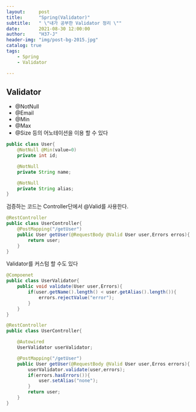 ```yaml
---
layout:     post
title:      "Spring(Validator)"
subtitle:   " \"내가 공부한 Validator 정리 \""
date:       2021-08-30 12:00:00
author:     "H37-J"
header-img: "img/post-bg-2015.jpg"
catalog: true
tags:
    - Spring
    - Validator

---
```



## Validator

* @NotNull
* @Email
* @Min
* @Max
* @Size
등의 어노테이션을 이용 할 수 있다

```java
public class User{
    @NotNull @Min(value=0)
    private int id;

    @NotNull
    private String name;

    @NotNull
    private String alias;
}
```

검증하는 코드는 Controller단에서 @Valid를 사용한다.
```java
@RestController
public class UserController{
    @PostMapping("/getUser")
    public User getUser(@RequestBody @Valid User user,Errors erros){
        return user;
    }
}
```

Validator를 커스텀 할 수도 있다
```java
@Compoenet
public class UserValidator{
    public void validate(User user,Errors){
        if(user.getName().length() < user.getAlias().length()){
            errors.rejectValue("error");
        }
    }
}
```

```java
@RestController
public class UserController{

    @Autowired
    UserValidator userValidator;

    @PostMapping("/getUser")
    public User getUser(@RequestBody @Valid User user,Erros errors){
        userValidator.validate(user,errors);
        if(errors.hasErrors()){
            user.setAlias("none");
        }
        return user;
    }
}
